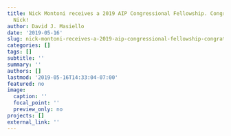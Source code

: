 ```yaml
---
title: Nick Montoni receives a 2019 AIP Congressional Fellowship. Congratulations
  Nick!
author: David J. Masiello
date: '2019-05-16'
slug: nick-montoni-receives-a-2019-aip-congressional-fellowship-congratulations-nick
categories: []
tags: []
subtitle: ''
summary: ''
authors: []
lastmod: '2019-05-16T14:33:04-07:00'
featured: no
image:
  caption: ''
  focal_point: ''
  preview_only: no
projects: []
external_link: ''
---
```

